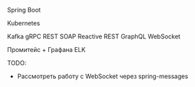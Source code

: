 Spring Boot

Kubernetes

Kafka
gRPC
REST
SOAP
Reactive REST
GraphQL
WebSocket

Промитейс + Графана
ELK

TODO:
- Рассмотреть работу с WebSocket через spring-messages
